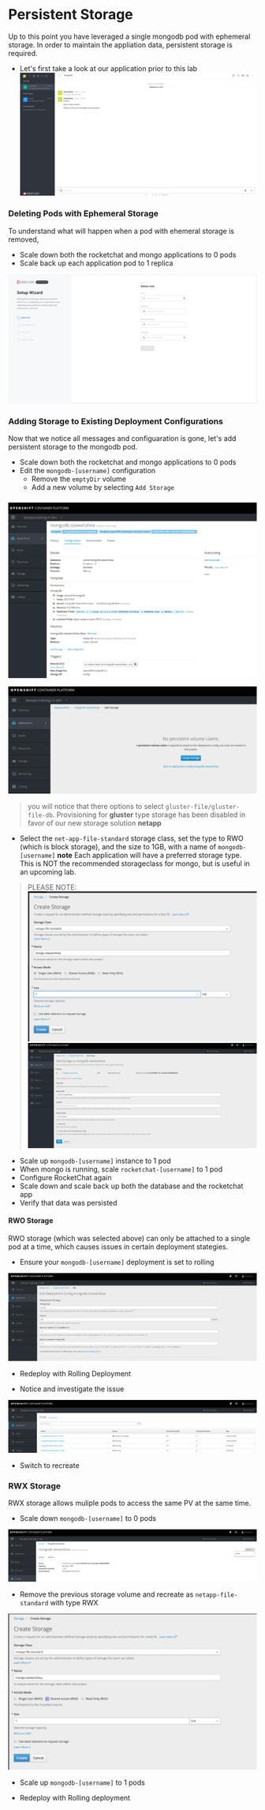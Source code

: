 # Persistent Storage
Up to this point you have leveraged a single mongodb pod with ephemeral storage. In order to maintain the 
appliation data, persistent storage is required.  

- Let's first take a look at our application prior to this lab
![](../assets/06_persistent_storage_01.png)

### Deleting Pods with Ephemeral Storage
To understand what will happen when a pod with ehemeral storage is removed, 
- Scale down both the rocketchat and mongo applications to 0 pods
- Scale back up each application pod to 1 replica

![](../assets/06_persistent_storage_02.png)

### Adding Storage to Existing Deployment Configurations
Now that we notice all messages and configuaration is gone, let's add persistent storage to the mongodb pod. 
- Scale down both the rocketchat and mongo applications to 0 pods
- Edit the `mongodb-[username]` configuration 
    - Remove the `emptyDir` volume
    - Add a new volume by selecting `Add Storage`

![](../assets/06_persistent_storage_03.png)

![](../assets/06_persistent_storage_04.png)

> you will notice that there options to select `gluster-file/gluster-file-db`. Provisioning for __gluster__ type storage has been disabled in favor of our new storage solution __netapp__
- Select the `net-app-file-standard` storage class, set the type to RWO (which is block storage), and the size to 1GB, with a name of `mongodb-[username]`
**note** Each application will have a preferred storage type. This is NOT the recommended storageclass for 
mongo, but is useful in an upcoming lab. 

> PLEASE NOTE: 
![](../assets/06_persistent_storage_05.png)
![](../assets/06_persistent_storage_06.png)

- Scale up `mongodb-[username]` instance to 1 pod
- When mongo is running, scale `rocketchat-[username]` to 1 pod
- Configure RocketChat again
- Scale down and scale back up both the database and the rocketchat app
- Verify that data was persisted

#### RWO Storage
RWO storage (which was selected above) can only be attached to a single pod at a time, which causes issues in certain deployment stategies. 

- Ensure your `mongodb-[username]` deployment is set to rolling

![](../assets/06_persistent_storage_07.png)

- Redeploy with Rolling Deployment

- Notice and investigate the issue

![](../assets/06_persistent_storage_08.png)

- Switch to recreate

### RWX Storage
RWX storage allows muliple pods to access the same PV at the same time. 

- Scale down `mongodb-[username]` to 0 pods

![](../assets/06_persistent_storage_09.png)

- Remove the previous storage volume and recreate as `netapp-file-standard` with type RWX

![](../assets/06_persistent_storage_10.png)

- Scale up `mongodb-[username]` to 1 pods

- Redeploy with Rolling deployment



